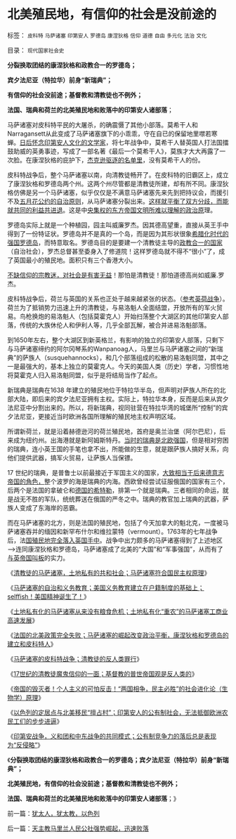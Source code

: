 # 北美殖民地，有信仰的社会是没前途的

标签： `皮科特` `马萨诸塞` `印第安人` `罗德岛` `康涅狄格` `信仰` `道德` `自由` `多元化` `法治` `文化` 

目录： `现代国家社会史`

**分裂换取团结的康涅狄格和政教合一的罗德岛；**

**宾夕法尼亚（特拉华）前身“新瑞典”；**

**有信仰的社会没前途；基督教和清教徒也不例外；**

**法国、瑞典和荷兰的北美殖民地和败落中的印第安人诸部落**；

马萨诸塞对皮科特平民的大屠杀，的确震慑了其他小部落。莫希干人和Narragansett从此变成了马萨诸塞旗下的小乖乖，守在自已的保留地里噤若寒蝉。[日后怀念印第安人文化的文学家](../../../2010/2/9/中外历史权威只是你我一样的普通人.md)，将七年战争中，莫希干人替英国人打法国擂鼓助威的英勇事迹，写成了一部名著《最后一个莫希干人》，莫族才大大再露了一次脸。在康涅狄格的庇护下，[杰克逊驱逐的名单里](../../../2011/8/15/大英帝国的屈辱和印第安人的悲惨.md)，没有莫希干人的份。

皮科特战争后，整个马萨诸塞以南，向清教徒畅开了。在皮科特的旧霸区上，成立了康涅狄格和罗德岛两个州。这两个州尽管都是清教徒所建，却有所不同。康涅狄格仿佛是另一个马萨诸塞，似乎仅仅是不满意马萨诸塞先来先到把持议会，而援引不及[五月花公约的自治原则](../../../2010/4/19/《五月花号公约》有什么先决条件.md)，从马萨诸塞分裂出来。[这样就平衡了双方分歧，而能就共同的利益共进退](../../../2009/9/8/促进民族团结.md)。这是中[央集权的东方帝国文明所难以理解的政治原](../../../2010/7/6/亚里士多德的《政治学》预言了两千年中央集权毁灭性.md)理。

罗德岛实际上就是一个种植园，园主叫威廉罗杰。因其德高望重，直接从英王手中得到了一份特证状。罗德岛并不是真的一个岛，而是因为其形状很象[希腊化时代的强国罗德岛](../../../2010/8/26/两败俱伤后的雅典和斯巴达.md)，而特意取名。罗德岛目的是要建一个清教徒主导的[政教合一的国家](../../../2009/12/16/统一思想的必要性.md)（自治社会），罗杰总督甚至委身入了修道院！这样罗德岛就不得不“很小”了，成了英国最小的殖民地。面积只有三个香港大小。

[不缺信仰的宗教迷，对社会是有害无益](http://darthvad123.wordpress.com/2011/04/11/%E4%B8%AD%E5%9B%BD%E4%B8%8D%E9%9C%80%E8%A6%81%E4%BF%A1%E4%BB%B0/)！那怕是清教徒！那怕道德高尚如威廉.罗杰。

皮科特战争后，荷兰与英国的关系也正处于越来越紧张的状态。（[参考英荷战争](../../../2011/8/20/荷兰联合《大宪章》“打赢了荷英战争”.md)）。荷兰为了抵销势力迅速上升的清教徒，与易洛魁人全面结盟，开放所有的军火贸易。鸟枪换炮的易洛魁人（包括莫霍克人）开始扫荡整个大湖区的其他印第安人部落，传统的大族休伦人和伊利人等，几乎全部瓦解，被合并进易洛魁部落。

到1650年左右，整个大湖区到新英格兰，有影响的独立的印第安人部落，只剩下与马萨诸塞缔约的阿尔冈琴系的Wanpanoag人，马里兰与马萨诸塞之间的“新瑞典”的萨族人（susquehannocks），和几个部落组成的松散的易洛魁同盟，其中之一是最强大的，基本上独立的莫霍克人。今天的美国人类（历史）学者，习惯性地将莫霍克人归入易洛魁同盟，似乎是将结局当作了起点。

新瑞典是瑞典在1638
年建立的殖民地位于特拉华半岛，但声明对萨族人所在的北部大陆，即后来的宾夕法尼亚拥有主权。实际上，特拉华本身，反而是后来从宾夕法尼亚中分割出来的。所以，将新瑞典，视同驻营在特拉华湾的城堡所“控制”的宾夕法尼亚，更接近当时欧洲各国所理解的殖民地主权声明区域。

所谓新荷兰，就是沿着赫德逊河的荷兰殖民地，首府是奥兰治堡（阿尔巴尼），后来成为纽约州。出海港就是新阿姆斯特丹。[当时的瑞典是北欧强国](../../../2011/6/26/成功的北欧模式根本不存在.md)，但是相对穷困的瑞典，连小英王国的手笔也拿不出，所能做的生意，就是跟萨族人搞好关系，向他们提供武器，搞军火贸易，让萨族人当保镖。

17 世纪的瑞典，是普鲁士以前最接近于军国主义的国家，[大致相当于后来德意志帝国的角色，](../../../2010/3/18/旧德国是爱国分子追求的理想帝国.md)整个波罗的海是瑞典的内海。西欧曾经尝试征服俄国的国家有三个，后两个是法国的拿破仑和[德国的希特勒](http://darthvad.blog.163.com/blog/static/5339947020106298644478/)，排第一个就是瑞典。三者相同的命运，就是战无不胜的军队，统统葬送在俄国的严冬之中。瑞典的教官加上瑞典的武器，萨族人变成了东海岸的恶霸。

而在马萨诸塞的北方，则是法国的殖民地，包括了今天加拿大的魁北克，一度被马萨诸塞吞并的缅因和新罕布什尔和维拉蒙特（vermount）。1763年的七年战争后，法[国殖民地完全落入英国手中](../../../2011/9/2/妖魔化希特勒掩盖了什么？法国的殖民主义与英国有何不同？.md)。战争中出力颇多的马萨诸塞得到了上述地区——>连同康涅狄格和罗德岛，马萨诸塞成了北美的“大国”和“军事强国”，从而有了[与英帝国叫板](../../../2011/5/8/北美独立战争英国真的万恶不赦吗？.md)的实力。

《[清教徒的马萨诸塞，土地私有的共和社会；马萨诸塞符合国民主权原理](../../../2011/9/27/首创土地私有的马萨诸塞符合国民主权原理.md)》

《[马萨诸塞的自治和义务教育；美国义务教育建立在户籍制度的基础上；selffish！美国精神诞生了！](../../../2011/9/27/美国户籍制度的义务教育；缺乏信仰selfish的美国精神.md)》

《[土地私有化的马萨诸塞从来没有粮食危机；土地私有化“重农”的马萨诸塞工商业高速发展](../../../2011/9/27/土地私有化的马萨诸塞从来没有粮食危机.md)》

《[法国的北美政策完全失败；马萨诸塞的崛起改变政治平衡，康涅狄格和罗德岛的建立和皮科特人](../../../2011/9/27/印第安人自相残杀，彼此严重削弱.md)》

《[马萨诸塞的皮科特战争；清教徒的反人类罪行](../../../2011/9/27/马萨诸塞的皮科特战争；清教徒的反人类罪行.md)》

《[17世纪的清教徒魔鬼信仰的一面；基督教的普世帝国观是反人类的](../../../2011/9/28/皮科特大屠杀，基督教的普世帝国观是反人类的.md)》

《[帝国的毁灭者！个人主义的可怕反击！“两国相争，民主必胜”的社会进化论（生物学）原理](../../../2011/9/28/帝国的毁灭者！个人主义的可怕反击.md)》

《[以色列的定居点与北美移民“擅占村”；印第安人的公有制社会，无法抵御欧洲农民工们的步步进逼](../../../2011/9/28/以色列定居点与北美移民的“擅占村”和家庭牌半自动步枪.md)》

《[印第安战争，义和团和中东战争的共同模式；公有制竞争力的落后总是表现为“反侵略”](../../../2011/9/28/公有制竞争力的落后总是表现为“反侵略”；.md)》

《**分裂换取团结的康涅狄格和政教合一的罗德岛；宾夕法尼亚（特拉华）前身“新瑞典”；**

**北美殖民地，有信仰的社会没前途；基督教和清教徒也不例外；**

**法国、瑞典和荷兰的北美殖民地和败落中的印第安人诸部落**；》

前一篇：[犹太人，犹太教，以色列](../../../2011/9/28/犹太人，犹太教，以色列.md)

后一篇：[天主教马里兰人民公社强势崛起，迅速败落](../../../2011/9/29/天主教马里兰人民公社强势崛起，迅速败落.md)